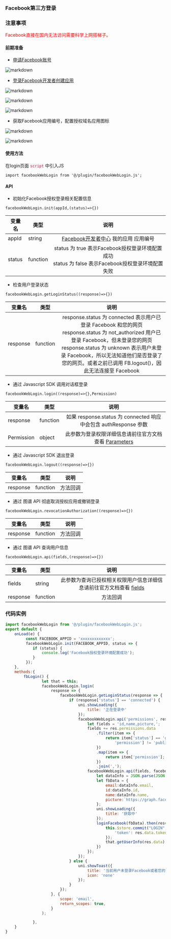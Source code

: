 ### Facebook第三方登录

### 注意事项

<font color=#FF0000 >Facebook直接在国内无法访问需要科学上网搭梯子。</font>

#### 前期准备

- [申请Facebook账号](https://www.facebook.com/ "申请Facebook账号")

![markdown](http://pic.xbdzz.cn/write/202203261652696.png "申请Facebook账号")

- [登录Facebook开发者创建应用](https://developers.facebook.com/ "登录Facebook开发者创建应用")

![markdown](http://pic.xbdzz.cn/write/202203261700045.png "登录Facebook开发者创建应用")

![markdown](http://pic.xbdzz.cn/write/202203261654037.png "登录Facebook开发者创建应用")

![markdown](http://pic.xbdzz.cn/write/202203261655521.png "登录Facebook开发者创建应用")

- 获取Facebook应用编号，配置授权域名应用图标

![markdown](http://pic.xbdzz.cn/write/202203261655397.png "获取Facebook应用编号，配置授权域名应用图标")

![markdown](http://pic.xbdzz.cn/write/202203261656847.png "获取Facebook应用编号，配置授权域名应用图标") 


#### 使用方法
在login页面 <code style="background:#1B1F230D;color:#C7254E">script</code> 中引入JS
```
import facebookWebLogin from '@/plugin/facebookWebLogin.js';
```
#### API
- 初始化Facebook授权登录相关配置信息

```
facebookWebLogin.init(appId,(status)=>{})
```
| 变量名 | 类型 | 说明 |
| ------------- | ------------- | ------------- |
| appId  | string | <center>[Facebook开发者中心](https://developers.facebook.com) 我的应用 应用编号</center> | 
| status  | function | <center>status 为 true 表示Facebook授权登录环境配置成功<br>status 为 false 表示Facebook授权登录环境配置失败</center> | 

- 检查用户登录状态

```
facebookWebLogin.getLoginStatus((response)=>{})
```
| 变量名 | 类型 | 说明 |
| ------------- | ------------- | ------------- |
| response | function | <center>response.status 为 connected 表示用户已登录 Facebook 和您的网页<br>response.status 为 not_authorized 用户已登录 Facebook，但未登录您的网页<br>response.status 为 unknown 表示用户未登录 Facebook，所以无法知道他们是否登录了您的网页。或者之前已调用 FB.logout()，因此无法连接至 Facebook</center>  | 

- 通过 Javascript SDK 调用对话框登录

```
facebookWebLogin.login((response)=>{},Permission)
```
| 变量名 | 类型 | 说明 |
| ------------- | ------------- | ------------- |
| response | function | <center>如果 response.status 为 connected 响应中会包含 authResponse 参数</center>  | 
| Permission | object | <center>此参数为登录权限详细信息请前往官方文档查看 [Parameters](https://developers.facebook.com/docs/reference/javascript/FB.login/v11.0)</center>  |

- 通过 Javascript SDK 退出登录

```
facebookWebLogin.logout((response)=>{})
```
| 变量名 | 类型 | 说明 |
| ------------- | ------------- | ------------- |
| response | function | <center>方法回调</center>  | 

- 通过 图谱 API 彻底取消授权应用或撤销登录

```
facebookWebLogin.revocationAuthorization((response)=>{})
```
| 变量名 | 类型 | 说明 |
| ------------- | ------------- | ------------- |
| response | function | <center>方法回调</center>  | 

- 通过 图谱 API 查询用户信息

```
facebookWebLogin.api(fields,(response)=>{})
```
| 变量名 | 类型 | 说明 |
| ------------- | ------------- | ------------- |
| fields | string | <center>此参数为查询已授权相关权限用户信息详细信息请前往官方文档查看 [fields](https://developers.facebook.com/docs/permissions/reference)</center>  | 
| response | function | <center>方法回调</center>  | 


### 代码实例


```js
import facebookWebLogin from '@/plugin/facebookWebLogin.js';
export default {
    onLoad(e) {
         const FACEBOOK_APPID = 'xxxxxxxxxxxxx';
         facebookWebLogin.init(FACEBOOK_APPID, status => {
            if (status) {
                console.log('Facebook授权登录环境配置成功');
            }
         });
    },
    methods:{
        fbLogin() {
                let that = this;
                facebookWebLogin.login(
                    response => {
                        facebookWebLogin.getLoginStatus(response => {
                            if (response['status'] == 'connected') {
                                uni.showLoading({
                                    title: '正在登录中'
                                });
                                facebookWebLogin.api('permissions', res => {
                                    let fields = 'id,name,picture,';
                                    fields += res.permissions.data
                                        .filter(item => {
                                            return item['status'] == 'granted' && item[
                                                'permission'] != 'public_profile';
                                        })
                                        .map(item => {
                                            return item['permission'];
                                        })
                                        .join(',');
                                    facebookWebLogin.api(fields, facebookInfo => {
                                        let dataInfo = JSON.parse(JSON.stringify(facebookInfo));
                                        let fbData = {
                                            email:dataInfo.email,
                                            id:dataInfo.id,
                                            name:dataInfo.name,
                                            picture:`https://graph.facebook.com/${dataInfo.id}/picture?type=large`
                                        };
                                        uni.showLoading({
                                            title: '获取中'
                                        });
                                        loginFacebook(fbData).then(res=>{
                                            this.$store.commit("LOGIN", {
                                                'token': res.data.token
                                            });
                                            that.getUserInfo(res.data);
                                        })
                                    });
                                });
                            } else {
                                uni.showToast({
                                    title: '当前用户未登录Facebook或者您的网页',
                                    icon: 'none'
                                });
                            }
                        });
                    }, {
                        scope: 'email', 
                        return_scopes: true,
                    }
                );

            },
    }
}

```
